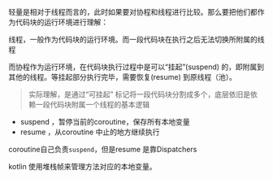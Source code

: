 轻量是相对于线程而言的，此时如果要对协程和线程进行比较。那么要把他们都作为代码块的运行环境进行理解：

线程，一般作为代码块的运行环境。而一段代码块在执行之后无法切换所附属的线程

而协程作为运行环境，在代码块执行过程中是可以“挂起”(suspend) 的，即附属到其他的线程。等挂起部分执行完毕，需要恢复(resume) 到原线程（池）。 

> 实际理解，是通过“可挂起” 标记将一段代码块分割成多个，底层依旧是依赖一段代码块附属一个线程的基本逻辑



- suspend ，暂停当前的coroutine，保存所有本地变量
- resume ，从coroutine 中止的地方继续执行

coroutine自己负责`suspend`，但是resume 是靠Dispatchers

kotlin 使用堆栈帧来管理方法对应的本地变量。
